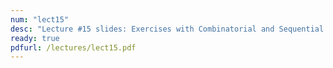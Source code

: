```yaml
---
num: "lect15"
desc: "Lecture #15 slides: Exercises with Combinatorial and Sequential Logic"
ready: true
pdfurl: /lectures/lect15.pdf
---
```

